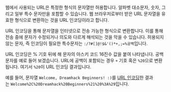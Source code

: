 웹에서 사용되는 URL은 특정한 형식의 문자열만 허용합니다. 알파벳 대소문자, 숫자, 그리고 일부 특수 문자만을 포함할 수 있습니다. 웹 브라우저로부터 받은 URL 문자열을 유효한 형식으로 변환하는 것을 URL 인코딩이라고 합니다.

URL 인코딩을 통해 문자열을 인터넷으로 전송 가능한 형식으로 변환합니다. 이를 통해 전송 중에 문자가 수정되거나 의도와 다르게 해석되는 것을 막을 수 있습니다. 허용되지 않는 문자, 즉 인코딩이 필요한 특수문자는 `:/?#[]@!$&'()*+,;=%공백`입니다.

URL 인코딩은 % 기호 뒤에 해 문자의 아스키 코드 16진수 값을 붙여 나타냅니다. 공백 문자를 예로 들어 보겠습니다. URL에 공백이 포함되는 경우 `+` 기호 혹은 `%20`으로 변환됩니다. 여기서 `%20`이 URL 인코딩 결과입니다.

예를 들어, 문자열 `Welcome, Dreamhack Beginners! :)`를 [URL 인코딩](https://tools.dreamhack.games/cyberchef)한 결과는 `Welcome%2C%20Dreamhack%20Beginners%21%20%3A%29`입니다.